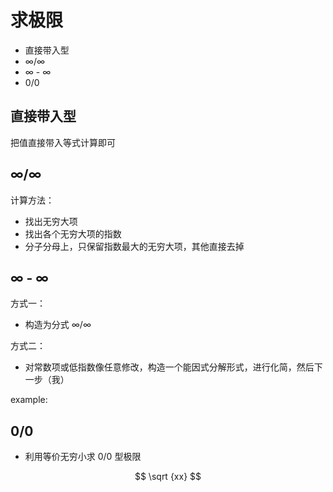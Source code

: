 # 求极限

* 直接带入型
* ∞/∞
* ∞ - ∞
* 0/0

## 直接带入型

把值直接带入等式计算即可

## ∞/∞

计算方法：

* 找出无穷大项
* 找出各个无穷大项的指数
* 分子分母上，只保留指数最大的无穷大项，其他直接去掉

## ∞ - ∞

方式一：

* 构造为分式 ∞/∞

方式二：

* 对常数项或低指数像任意修改，构造一个能因式分解形式，进行化简，然后下一步（我）

example:

## 0/0

* 利用等价无穷小求 0/0 型极限


$$
\sqrt {xx}
$$


